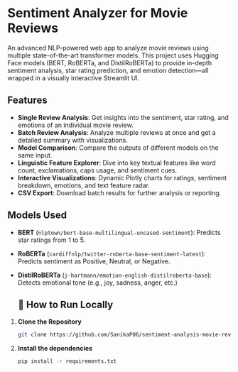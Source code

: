 #  Sentiment Analyzer for Movie Reviews

An advanced NLP-powered web app to analyze movie reviews using multiple state-of-the-art transformer models. This project uses Hugging Face models (BERT, RoBERTa, and DistilRoBERTa) to provide in-depth sentiment analysis, star rating prediction, and emotion detection—all wrapped in a visually interactive Streamlit UI.

##  Features

-  **Single Review Analysis**: Get insights into the sentiment, star rating, and emotions of an individual movie review.
-  **Batch Review Analysis**: Analyze multiple reviews at once and get a detailed summary with visualizations.
-  **Model Comparison**: Compare the outputs of different models on the same input.
-  **Linguistic Feature Explorer**: Dive into key textual features like word count, exclamations, caps usage, and sentiment cues.
-  **Interactive Visualizations**: Dynamic Plotly charts for ratings, sentiment breakdown, emotions, and text feature radar.
-  **CSV Export**: Download batch results for further analysis or reporting.

##  Models Used

- **BERT** (`nlptown/bert-base-multilingual-uncased-sentiment`): Predicts star ratings from 1 to 5.
- **RoBERTa** (`cardiffnlp/twitter-roberta-base-sentiment-latest`): Predicts sentiment as Positive, Neutral, or Negative.
- **DistilRoBERTa** (`j-hartmann/emotion-english-distilroberta-base`): Detects emotional tone (e.g., joy, sadness, anger, etc.)

  ## 📂 How to Run Locally

1. **Clone the Repository**

   ```bash
   git clone https://github.com/SanikaP06/sentiment-analysis-movie-reviews
2. **Install the dependencies**

   ```bash
   pip install -r requirements.txt


